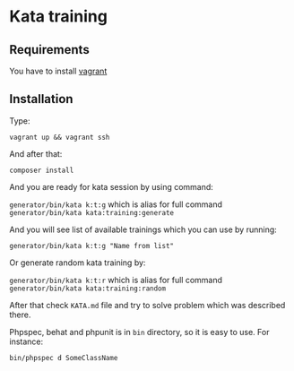 # Kata training

## Requirements

You have to install [vagrant](https://www.vagrantup.com/) 

## Installation

Type:

`vagrant up && vagrant ssh`

And after that:

`composer install`

And you are ready for kata session by using command:

`generator/bin/kata k:t:g` which is alias for full command `generator/bin/kata kata:training:generate`

And you will see list of available trainings which you can use by running:

`generator/bin/kata k:t:g "Name from list"`

Or generate random kata training by:

`generator/bin/kata k:t:r` which is alias for full command `generator/bin/kata kata:training:random`

After that check `KATA.md` file and try to solve problem which was described there.

Phpspec, behat and phpunit is in `bin` directory, so it is easy to use. For instance:

`bin/phpspec d SomeClassName`

